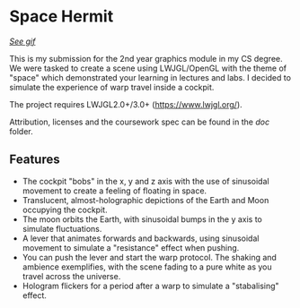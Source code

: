 # Space Hermit

[*See gif*](/doc/hermit.gif)

This is my submission for the 2nd year graphics module in my CS degree. We were tasked to create a scene using LWJGL/OpenGL with the theme of "space" which demonstrated your learning in lectures and labs. I decided to simulate the experience of warp travel inside a cockpit.

The project requires LWJGL2.0+/3.0+ (https://www.lwjgl.org/).

Attribution, licenses and the coursework spec can be found in the *doc* folder.
  
## Features

* The cockpit "bobs" in the x, y and z axis with the use of sinusoidal movement to create a feeling of floating in space.
* Translucent, almost-holographic depictions of the Earth and Moon occupying the cockpit. 
* The moon orbits the Earth, with sinusoidal bumps in the y axis to simulate fluctuations.
* A lever that animates forwards and backwards, using sinusoidal movement to simulate a "resistance" effect when pushing.
* You can push the lever and start the warp protocol. The shaking and ambience exemplifies, with the scene fading to a pure white as you travel across the universe.
* Hologram flickers for a period after a warp to simulate a "stabalising" effect.
